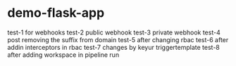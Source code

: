 # demo-flask-app
test-1 for webhooks
test-2 public webhook
test-3 private webhook
test-4 post removing the suffix from domain
test-5 after changing rbac
test-6 after addin interceptors in rbac
test-7 changes by keyur triggertemplate
test-8 after adding workspace in pipeline run
